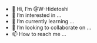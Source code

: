 - 👋 Hi, I’m @W-Hidetoshi
- 👀 I’m interested in ...
- 🌱 I’m currently learning ...
- 💞️ I’m looking to collaborate on ...
- 📫 How to reach me ...

<!---
W-Hidetoshi/W-Hidetoshi is a ✨ special ✨ repository because its `README.md` (this file) appears on your GitHub profile.
You can click the Preview link to take a look at your changes.
--->
